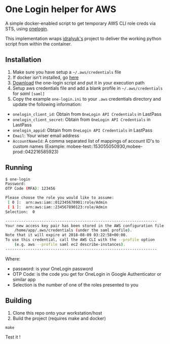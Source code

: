 # One Login helper for AWS

A simple docker-enabled script to get temporary AWS CLI role creds via STS, using
[onelogin](https://www.onelogin.com/).

This implementation wraps [idralyuk's](https://github.com/idralyuk/samlapi_onelogin) project to deliver the working python script from within the container.

## Installation

1. Make sure you have setup a `~/.aws/credentials` file
1. If docker isn't installed, go [here](https://docs.docker.com/install/)
1. [Download](https://github.com/wisersolutions/one-login/releases) the one-login script and put it in your execution path
1. Setup aws credentials file and add a blank profile in `~/.aws/credentials` for *saml* `[saml]`
1. Copy the example `one-login.ini` to your `.aws` credentials directory and update the following information:

* `onelogin_client_id`: Obtain from `OneLogin API Credentials` in LastPass
* `onelogin_client_secret`: Obtain from `OneLogin API Credentials` in LastPass
* `onelogin_appid`: Obtain from `OneLogin API Credentials` in LastPass
* `Email`: Your wiser email address
* `AccountNameId`: A comma separated list of mappings of account ID's to custom names (Example: mobee-test::153055050930,mobee-prod::042216585923)


## Running

```bash
$ one-login
Password:
OTP Code (MFA): 123456

Please choose the role you would like to assume:
 [ 0 ]:  arn:aws:iam::012345678901:role/Admin
 [ 1 ]:  arn:aws:iam::234567890123:role/Admin
Selection:  0

-------------------------------------------------------------------
Your new access key pair has been stored in the AWS configuration file:
    /home/app/.aws/credentials (under the saml profile).
Note that it will expire at 2018-08-09 03:22:58+00:00.
To use this credential, call the AWS CLI with the --profile option
    (e.g. aws --profile saml ec2 describe-instances).
-------------------------------------------------------------------
```

Where:

* password: is your OneLogin password
* OTP Code: is the code you get for OneLogin in Google Authenticator or similar app
* Selection is the number of one of the roles presented to you

## Building

1. Clone this repo onto your workstation/host 
2. Build the project (requires make and docker)

```
make
```

Test it !
